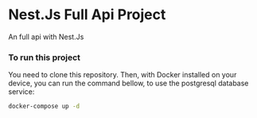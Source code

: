 # Nest.Js Full Api Project

An full api with Nest.Js


### To run this project

You need to clone this repository. Then, with Docker installed on your device, you can run the command bellow, to use the postgresql database service:
```bash
docker-compose up -d
```
